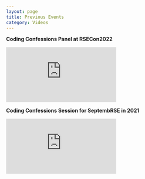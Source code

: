 ```yaml
---
layout: page
title: Previous Events
category: Videos
---
```

<p><strong>Coding Confessions Panel at RSECon2022</strong></p>
<div class="video-container">
    <iframe src="https://www.youtube.com/embed/0BGYOYj7OjQ" title="YouTube video player" frameborder="0"
    allow="accelerometer; autoplay; clipboard-write; encrypted-media; gyroscope; picture-in-picture; web-share"
    allowfullscreen></iframe>
</div>
<p><strong>Coding Confessions Session for SeptembRSE in 2021</strong></p>
<div class="video-container">
    <iframe src="https://www.youtube.com/embed/I4N-oRIKE5Q" title="YouTube video player" frameborder="0"
    allow="accelerometer; autoplay; clipboard-write; encrypted-media; gyroscope; picture-in-picture; web-share"
    allowfullscreen></iframe>
</div>
